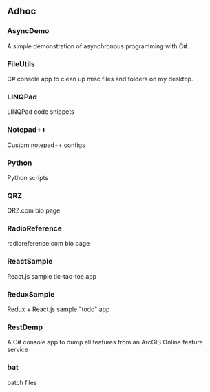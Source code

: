 ## Adhoc

### AsyncDemo
A simple demonstration of asynchronous programming with C#.

### FileUtils
C# console app to clean up misc files and folders on my desktop.

### LINQPad
LINQPad code snippets

### Notepad++
Custom notepad++ configs

### Python
Python scripts

### QRZ
QRZ.com bio page

### RadioReference
radioreference.com bio page

### ReactSample
React.js sample tic-tac-toe app

### ReduxSample
Redux + React.js sample "todo" app

### RestDemp
A C# console app to dump all features from an ArcGIS Online feature service

### bat
batch files
